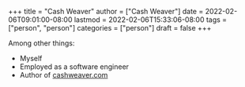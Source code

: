 +++
title = "Cash Weaver"
author = ["Cash Weaver"]
date = 2022-02-06T09:01:00-08:00
lastmod = 2022-02-06T15:33:06-08:00
tags = ["person", "person"]
categories = ["person"]
draft = false
+++

Among other things:

-   Myself
-   Employed as a software engineer
-   Author of [cashweaver.com](http://cashweaver.com)
